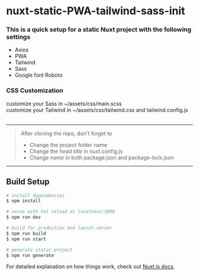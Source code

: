 # nuxt-static-PWA-tailwind-sass-init
### This is a quick setup for a static Nuxt project with the following settings
- Axios
- PWA
- Tailwind
- Sass
- Google font Roboto

### CSS Customization
customize your Sass in ~/assets/css/main.scss <br/>
customize your Tailwind in ~/assets/css/tailwind.css and tailwind.config.js
<br/>
<br/>
***
> After cloning the repo, don't forget to 
>   - Change the project folder name 
>   - Change the _head title_ in nuxt.config.js
>   - Change _name_ in both package.json and package-lock.json
***

## Build Setup

```bash
# install dependencies
$ npm install

# serve with hot reload at localhost:3000
$ npm run dev

# build for production and launch server
$ npm run build
$ npm run start

# generate static project
$ npm run generate
```

For detailed explanation on how things work, check out [Nuxt.js docs](https://nuxtjs.org).
